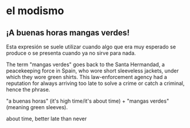 # el modismo

## ¡A buenas horas mangas verdes!

Esta expresión se suele utilizar cuando algo que era muy esperado se produce o se presenta cuando ya no sirve para nada.

The term "mangas verdes" goes back to the Santa Hermandad, a peacekeeping force in Spain, who wore short sleeveless jackets, under which they wore green shirts. This law-enforcement agency had a reputation for always arriving too late to solve a crime or catch a criminal, hence the phrase.

 "a buenas horas" (it's high time/it's about time) + "mangas verdes" (meaning green sleeves).

about time, better late than never